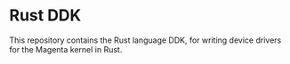 Rust DDK
========

This repository contains the Rust language DDK, for writing device drivers for
the Magenta kernel in Rust.
